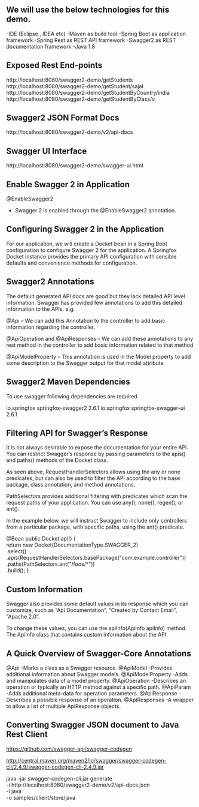 We will use the below technologies for this demo.
---------------------------------------------------
-IDE (Eclipse , IDEA etc)
-Maven as build tool
-Spring Boot as application framework
-Spring Rest as REST API framework
-Swagger2 as REST documentation framework
-Java 1.8


Exposed Rest End-points
------------------------
http://localhost:8080/swagger2-demo/getStudents
http://localhost:8080/swagger2-demo/getStudent/sajal
http://localhost:8080/swagger2-demo/getStudentByCountry/india
http://localhost:8080/swagger2-demo/getStudentByClass/v


Swagger2 JSON Format Docs
---------------------------
http://localhost:8080/swagger2-demo/v2/api-docs


Swagger UI Interface
-------------------------
http://localhost:8080/swagger2-demo/swagger-ui.html


Enable Swagger 2 in Application
---------------------------------
@EnableSwagger2 
- Swagger 2 is enabled through the @EnableSwagger2 annotation.


Configuring Swagger 2 in the Application
------------------------------------------
For our application, we will create a Docket bean in a Spring Boot configuration to configure Swagger 2 for the application. A Springfox Docket instance provides the primary API configuration with sensible defaults and convenience methods for configuration. 


Swagger2 Annotations
------------------------
The default generated API docs are good but they lack detailed API level information. Swagger has provided few annotations to add this detailed information to the APIs. e.g.

@Api 
– We can add this Annotation to the controller to add basic information regarding the controller.

@ApiOperation and @ApiResponses 
– We can add these annotations to any rest method in the controller to add basic information related to that method

@ApiModelProperty 
– This annotation is used in the Model property to add some description to the Swagger output for that model attribute



Swagger2 Maven Dependencies
--------------------------------
To use swagger following dependencies are required

<dependency>
    <groupId>io.springfox</groupId>
    <artifactId>springfox-swagger2</artifactId>
    <version>2.6.1</version>
</dependency>
 
<dependency>
    <groupId>io.springfox</groupId>
    <artifactId>springfox-swagger-ui</artifactId>
    <version>2.6.1</version>
</dependency>


Filtering API for Swagger’s Response
-----------------------------------------
It is not always desirable to expose the documentation for your entire API. You can restrict Swagger’s response by passing parameters to the apis() and paths() methods of the Docket class.

As seen above, RequestHandlerSelectors allows using the any or none predicates, but can also be used to filter the API according to the base package, class annotation, and method annotations.

PathSelectors provides additional filtering with predicates which scan the request paths of your application. You can use any(), none(), regex(), or ant().

In the example below, we will instruct Swagger to include only controllers from a particular package, with specific paths, using the ant() predicate.

@Bean
public Docket api() {                
    return new Docket(DocumentationType.SWAGGER_2)          
      .select()                                       
      .apis(RequestHandlerSelectors.basePackage("com.example.controller"))
      .paths(PathSelectors.ant("/foos/*"))                     
      .build();
}


Custom Information
---------------------
Swagger also provides some default values in its response which you can customize, such as “Api Documentation”, “Created by Contact Email”, “Apache 2.0”.

To change these values, you can use the apiInfo(ApiInfo apiInfo) method. The ApiInfo class that contains custom information about the API.


A Quick Overview of Swagger-Core Annotations
----------------------------------------------
@Api	             -Marks a class as a Swagger resource.
@ApiModel	         -Provides additional information about Swagger models.
@ApiModelProperty	 -Adds and manipulates data of a model property.
@ApiOperation	     -Describes an operation or typically an HTTP method against a specific path.
@ApiParam	         -Adds additional meta-data for operation parameters.
@ApiResponse	     -Describes a possible response of an operation.
@ApiResponses	     -A wrapper to allow a list of multiple ApiResponse objects.



Converting Swagger JSON document to Java Rest Client
------------------------------------------------------

https://github.com/swagger-api/swagger-codegen

http://central.maven.org/maven2/io/swagger/swagger-codegen-cli/2.4.9/swagger-codegen-cli-2.4.9.jar
	
java -jar swagger-codegen-cli.jar generate \
  -i http://localhost:8080/swagger2-demo/v2/api-docs.json \
  -l java \
  -o samples/client/store/java
